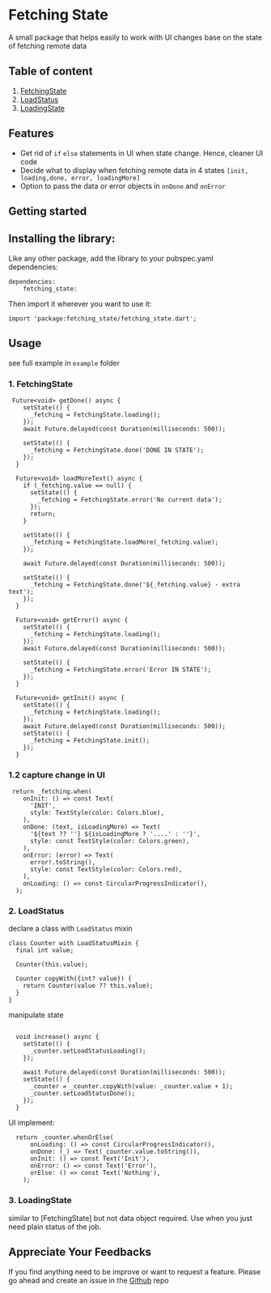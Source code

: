 # Fetching State

A small package that helps easily to work with UI changes base on the state of fetching remote data

## Table of content

1.  [FetchingState](#fetchingstate)
2.  [LoadStatus](#loadstatus)
3.  [LoadingState](#loadingstate)

## Features

- Get rid of `if` `else` statements in UI when state change. Hence, cleaner UI code
- Decide what to display when fetching remote data in 4 states `[init, loading,done, error, loadingMore]`
- Option to pass the data or error objects in `onDone` and `onError`

## Getting started

## Installing the library:

Like any other package, add the library to your pubspec.yaml dependencies:

```
dependencies:
    fetching_state:
```

Then import it wherever you want to use it:

```
import 'package:fetching_state/fetching_state.dart';
```

## Usage

see full example in `example` folder

### <a name="fetchingstate"></a>1. FetchingState

```
 Future<void> getDone() async {
    setState(() {
      _fetching = FetchingState.loading();
    });
    await Future.delayed(const Duration(milliseconds: 500));

    setState(() {
      _fetching = FetchingState.done('DONE IN STATE');
    });
  }

  Future<void> loadMoreText() async {
    if (_fetching.value == null) {
      setState(() {
        _fetching = FetchingState.error('No current data');
      });
      return;
    }

    setState(() {
      _fetching = FetchingState.loadMore(_fetching.value);
    });

    await Future.delayed(const Duration(milliseconds: 500));

    setState(() {
      _fetching = FetchingState.done('${_fetching.value} - extra text');
    });
  }

  Future<void> getError() async {
    setState(() {
      _fetching = FetchingState.loading();
    });
    await Future.delayed(const Duration(milliseconds: 500));

    setState(() {
      _fetching = FetchingState.error('Error IN STATE');
    });
  }

  Future<void> getInit() async {
    setState(() {
      _fetching = FetchingState.loading();
    });
    await Future.delayed(const Duration(milliseconds: 500));
    setState(() {
      _fetching = FetchingState.init();
    });
  }
```

### 1.2 capture change in UI

```
 return _fetching.when(
    onInit: () => const Text(
      'INIT',
      style: TextStyle(color: Colors.blue),
    ),
    onDone: (text, isLoadingMore) => Text(
      '${text ?? ''} ${isLoadingMore ? '....' : ''}',
      style: const TextStyle(color: Colors.green),
    ),
    onError: (error) => Text(
      error!.toString(),
      style: const TextStyle(color: Colors.red),
    ),
    onLoading: () => const CircularProgressIndicator(),
  );
```

### <a name="loadstatus"></a>2. LoadStatus

declare a class with `LoadStatus` mixin

```
class Counter with LoadStatusMixin {
  final int value;

  Counter(this.value);

  Counter copyWith({int? value}) {
    return Counter(value ?? this.value);
  }
}
```

manipulate state

```

  void increase() async {
    setState(() {
      _counter.setLoadStatusLoading();
    });

    await Future.delayed(const Duration(milliseconds: 500));
    setState(() {
      _counter = _counter.copyWith(value: _counter.value + 1);
      _counter.setLoadStatusDone();
    });
  }
```

UI implement:

```
  return _counter.whenOrElse(
      onLoading: () => const CircularProgressIndicator(),
      onDone: (_) => Text(_counter.value.toString()),
      onInit: () => const Text('Init'),
      onError: () => const Text('Error'),
      orElse: () => const Text('Nothing'),
    );
```

### <a name="loadingstate"></a>3. LoadingState

similar to [FetchingState] but not data object required. Use when you just need plain status of the job.

## Appreciate Your Feedbacks

If you find anything need to be improve or want to request a feature. Please go ahead and create an issue in the [Github](https://github.com/samderlust/fetching_state) repo
